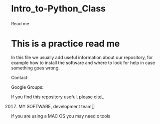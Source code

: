 # Intro_to-Python_Class

### 
Read me
###

# This is a practice read me
In this file we usually add useful information about our repository, for example how to install the software and where to look for help in case something goes wrong.

Contact:

Google Groups:

If you find this repository useful, please citeL

2017. MY SOFTWARE, development team[]

If you are using a MAC OS you may need x tools
